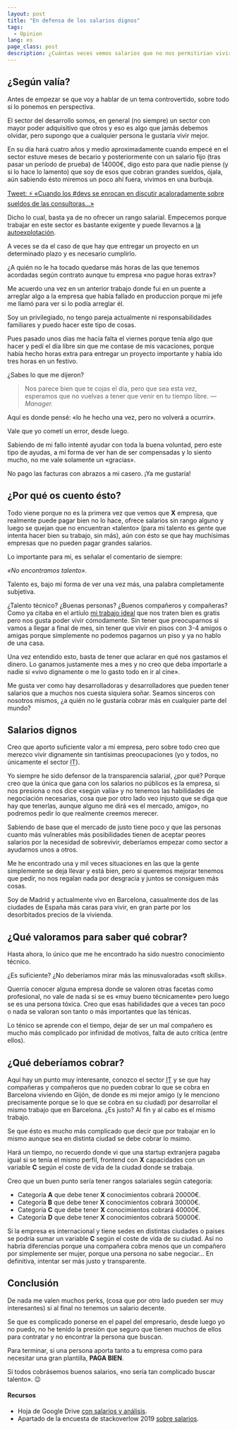 ```yaml
---
layout: post
title: "En defensa de los salarios dignos"
tags:
  - Opinion
lang: es
page_class: post
description: ¿Cuántas veces vemos salarios que no nos permitirían vivir con tranquilidad? Yo unas cuantas, siempre he sido fiel creyente de que se ha de pagar bien. ¿Por qué? Porque aportamos valor y somos un sector en constante evolución que nos pide la continua formación.
---
```


## ¿Según valía?

Antes de empezar se que voy a hablar de un tema controvertido, sobre todo si lo ponemos en perspectiva.

El sector del desarrollo somos, en general (no siempre) un sector con mayor poder adquisitivo que otros y eso es algo que jamás debemos olvidar, pero supongo que a cualquier persona le gustaría vivir mejor.

En su día hará cuatro años y medio aproximadamente cuando empecé en el sector estuve meses de becario y posteriormente con un salario fijo (tras pasar un período de prueba) de 14000€, digo esto para que nadie piense (y si lo hace lo lamento) que soy de esos que cobran grandes sueldos, ójala, aún sabiendo ésto miremos un poco ahí fuera, vivimos en una burbuja.

<p class="tweet" lang="es">
    <a class="link" href="https://twitter.com/lainde/status/1120990213600436224" target="_blank" rel="noopener noreferrer">Tweet: ⚡️ «Cuando los #devs se enrocan en discutir acaloradamente sobre sueldos de las consultoras...»</a>
</p>

Dicho lo cual, basta ya de no ofrecer un rango salarial. Empecemos porque trabajar en este sector es bastante exigente y puede llevarnos a <a class="link link--special" href="http://wecodesignpodcast.com/2019/04/04/autoexplotacion/" target="_blank" rel="noopener noreferrer">la autoexplotación</a>.

A veces se da el caso de que hay que entregar un proyecto en un determinado plazo y es necesario cumplirlo.

¿A quién no le ha tocado quedarse más horas de las que tenemos acordadas según contrato aunque tu empresa «no pague horas extra»?

Me acuerdo una vez en un anterior trabajo donde fui en un puente a arreglar algo a la empresa que había fallado en produccion porque mi jefe me llamó para ver si lo podía arreglar él.

Soy un privilegiado, no tengo pareja actualmente ni responsabilidades familiares y puedo hacer este tipo de cosas.

Pues pasado unos días me hacía falta el viernes porque tenía algo que hacer y pedí el día libre sin que me contase de mis vacaciones, porque había hecho horas extra para entregar un proyecto importante y había ido tres horas en un festivo.

¿Sabes lo que me dijeron?

<blockquote class="quote" cite="https://www.huxley.net/bnw/four.html">
    <span>Nos parece bien que te cojas el día, pero que sea esta vez, esperamos que no vuelvas a tener que venir en tu tiempo libre.</span>
    <cite>&mdash;Manager.</cite>
</blockquote>

Aquí es donde pensé: «lo he hecho una vez, pero no volverá a ocurrir».

Vale que yo cometí un error, desde luego.

Sabiendo de mi fallo intenté ayudar con toda la buena voluntad, pero este tipo de ayudas, a mi forma de ver han de ser compensadas y lo siento mucho, no me vale solamente un «gracias».

No pago las facturas con abrazos a mi casero. ¡Ya me gustaría!

## ¿Por qué os cuento ésto?

Todo viene porque no es la primera vez que vemos que <b>X</b> empresa, que realmente puede pagar bien no lo hace, ofrece salarios sin rango alguno y luego se quejan que no encuentran «talento» (para mi talento es gente que intenta hacer bien su trabajo, sin más), aún con ésto se que hay muchísimas empresas que no pueden pagar grandes salarios.

Lo importante para mi, es señalar el comentario de siempre:

_«No encontramos talento»_.

Talento es, bajo mi forma de ver una vez más, una palabra completamente subjetiva.

¿Talento técnico? ¿Buenas personas? ¿Buenos compañeros y compañeras? Como ya citaba en el artíulo <a class="link link--special" href="/2019/03/27/el-trabajo-ideal/">mi trabajo ideal</a> que nos traten bien es gratis pero nos gusta poder vivir cómodamente. Sin tener que preocuparnos si vamos a llegar a final de mes, sin tener que vivir en pisos con 3-4 amigos o amigas porque simplemente no podemos pagarnos un piso y ya no hablo de una casa.

Una vez entendido esto, basta de tener que aclarar en qué nos gastamos el dinero. Lo ganamos justamente mes a mes y no creo que deba importarle a nadie si «vivo dignamente o me lo gasto todo en ir al cine».

Me gusta ver como hay desarrolladoras y desarrolladores que pueden tener salarios que a muchos nos cuesta siquiera soñar. Seamos sinceros con nosotros mismos, ¿a quién no le gustaría cobrar más en cualquier parte del mundo?

## Salarios dignos

Creo que aporto suficiente valor a mi empresa, pero sobre todo creo que merezco vivir dignamente sin tantísimas preocupaciones (yo y todos, no únicamente el sector <abbr lang="en" title="Information Technology">IT</abbr>).

Yo siempre he sido defensor de la transparencia salarial, ¿por qué? Porque creo que la única que gana con los salarios no públicos es la empresa, si nos presiona o nos dice «según valía» y no tenemos las habilidades de negociación necesarias, cosa que por otro lado veo injusto que se diga que hay que tenerlas, aunque alguno me dirá «es el mercado, amigo», no podremos pedir lo que realmente creemos merecer.

Sabiendo de base que el mercado de justo tiene poco y que las personas cuanto más vulnerables más posibilidades tienen de aceptar peores salarios por la necesidad de sobrevivir, deberíamos empezar como sector a ayudarnos unos a otros.

Me he encontrado una y mil veces situaciones en las que la gente simplemente se deja llevar y está bien, pero si queremos mejorar tenemos que pedir, no nos regalan nada por desgracia y juntos se consiguen más cosas.

Soy de Madrid y actualmente vivo en Barcelona, casualmente dos de las ciudades de España más caras para vivir, en gran parte por los desorbitados precios de la vivienda.

## ¿Qué valoramos para saber qué cobrar?

Hasta ahora, lo único que me he encontrado ha sido nuestro conocimiento técnico.

¿Es suficiente? ¿No deberíamos mirar más las minusvaloradas <span lang="en">«soft skills»</span>.

Querría conocer alguna empresa donde se valoren otras facetas como profesional, no vale de nada si se es «muy bueno técnicamente» pero luego se es una persona tóxica. Creo que esas habilidades que a veces tan poco o nada se valoran son tanto o más importantes que las ténicas.

Lo ténico se aprende con el tiempo, dejar de ser un mal compañero es mucho más complicado por infinidad de motivos, falta de auto crítica (entre ellos).

## ¿Qué deberíamos cobrar?

Aquí hay un punto muy interesante, conozco el sector <abbr lang="en" title="Information Technology">IT</abbr> y se que hay compañeras y compañeros que no pueden cobrar lo que se cobra en Barcelona viviendo en Gijón, de donde es mi mejor amigo (y le menciono precisamente porque se lo que se cobra en su ciudad) por desarrollar el mismo trabajo que en Barcelona. ¿Es justo? Al fin y al cabo es el mismo trabajo.

Se que ésto es mucho más complicado que decir que por trabajar en lo mismo aunque sea en distinta ciudad se debe cobrar lo msimo.

Hará un tiempo, no recuerdo donde vi que una <span lang="en">startup</span> extranjera pagaba igual si se tenía el mismo perfil, frontend con <b>X</b> capacidades con un variable <b>C</b> según el coste de vida de la ciudad donde se trabaja.

Creo que un buen punto sería tener rangos salariales según categoría:

- Categoría <b>A</b> que debe tener <b>X</b> conocimientos cobrará 20000€.
- Categoría <b>B</b> que debe tener <b>X</b> conocimientos cobrará 30000€.
- Categoría <b>C</b> que debe tener <b>X</b> conocimientos cobrará 40000€.
- Categoría <b>D</b> que debe tener <b>X</b> conocimientos cobrará 50000€.

Si la empresa es internacional y tiene sedes en distintas ciudades o paises se podría sumar un variable <b>C</b> según el coste de vida de su ciudad. Así no habría diferencias porque una compañera cobra menos que un compañero por simplemente ser mujer, porque una persona no sabe negociar... En definitiva, intentar ser más justo y transparente.

## Conclusión

De nada me valen muchos <span lang="en">perks</span>, (cosa que por otro lado pueden ser muy interesantes) si al final no tenemos un salario decente.

Se que es complicado ponerse en el papel del empresario, desde luego yo no puedo, no he tenido la presión que seguro que tienen muchos de ellos para contratar y no encontrar la persona que buscan.

Para terminar, si una persona aporta tanto a tu empresa como para necesitar una gran plantilla, <b>PAGA BIEN</b>.

Si todos cobrásemos buenos salarios, «no sería tan complicado buscar talento». 😉

<div class="related">
    <h4 class="related__title">Recursos</h4>
    <ul class="related__list">
        <li>Hoja de Google Drive <a class="link link--special" href="https://docs.google.com/spreadsheets/d/14pfsWFpanG-RWmqBZnEYVQFw_rL09kAaxqvBRYjx5lE/edit#gid=1475815899" target="_blank" rel="noopener noreferrer">con salarios y análisis</a>.</li>
        <li>Apartado de la encuesta de stackoverlow 2019 <a class="link link--special" href="https://insights.stackoverflow.com/survey/2019#technology-_-what-languages-are-associated-with-the-highest-salaries-worldwide" target="_blank" rel="noopener noreferrer">sobre salarios</a>.</li>
    </ul>
</div>
